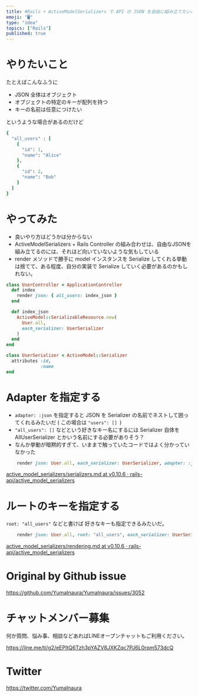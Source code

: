 ```yaml
---
title: #Rails + ActiveModelSerializers で API の JSON を自由に組み立てたいけど  Controller 
emoji: "🖥"
type: "idea"
topics: ["Rails"]
published: true
---
```


# やりたいこと

たとえばこんなふうに 

- JSON 全体はオブジェクト
- オブジェクトの特定のキーが配列を持つ
- キーの名前は任意につけたい

というような場合があるのだけど

```rb
{
  "all_users" : [
    {
      "id": 1,
      "name": "Alice"
    },
    {
      "id": 2,
      "name": "Bob"
    }
  ]
}
```

# やってみた

- 良いやり方はどうかは分からない
- ActiveModelSerializers + Rails Controller の組み合わせは、自由なJSONを組み立てるのには、それほど向いていないような気もしている
- render メソッドで勝手に model インスタンスを Serialize してくれる挙動は捨てて、ある程度、自分の実装で Serialize していく必要があるのかもしれない。


```rb
class UserController < ApplicationController
  def index
    render json: { all_users: index_json }
  end

  def index_json
    ActiveModel::SerializableResource.new(
      User.all,
      each_serializer: UserSerializer
    )
  end
end
```

```rb
class UserSerializer < ActiveModel::Serializer
  attributes :id,
             :name
end
```


# Adapter を指定する

- `adapter: :json` を指定すると JSON を Serializer の名前でネストして囲ってくれるみたいだ ( この場合は `"users": [] `)
- `"all_users": []` などという好きなキー名にするには Serializer 自体を AllUserSerializer とかいう名前にする必要がありそう？
- なんか挙動が暗黙的すぎて、いままで触っていたコードではよく分かっていなかった


```rb
    render json: User.all, each_serializer: UserSerializer, adapter: :json
```

[active_model_serializers/serializers.md at v0.10.6 · rails-api/active_model_serializers](https://github.com/rails-api/active_model_serializers/blob/v0.10.6/docs/general/serializers.md)

# ルートのキーを指定する

`root: "all_users"` などと書けば 好きなキーも指定できるみたいだ。

```rb
    render json: User.all, root: "all_users", each_serializer: UserSerializer, adapter: :json
```

[active_model_serializers/rendering.md at v0.10.6 · rails-api/active_model_serializers](https://github.com/rails-api/active_model_serializers/blob/v0.10.6/docs/general/rendering.md#overriding-the-root-key)

# Original by Github issue

https://github.com/YumaInaura/YumaInaura/issues/3052








<!-- Update From Qiita API -->

# チャットメンバー募集


何か質問、悩み事、相談などあればLINEオープンチャットもご利用ください。

https://line.me/ti/g2/eEPltQ6Tzh3pYAZV8JXKZqc7PJ6L0rpm573dcQ





# Twitter


https://twitter.com/YumaInaura


<!-- Update From Qiita API -->


